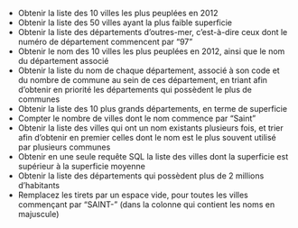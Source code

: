 - Obtenir la liste des 10 villes les plus peuplées en 2012
- Obtenir la liste des 50 villes ayant la plus faible superficie
- Obtenir la liste des départements d’outres-mer, c’est-à-dire ceux dont le numéro de département commencent par “97”
- Obtenir le nom des 10 villes les plus peuplées en 2012, ainsi que le nom du département associé
- Obtenir la liste du nom de chaque département, associé à son code et du nombre de commune au sein de ces département, en triant afin d’obtenir en priorité les départements qui possèdent le plus de communes
- Obtenir la liste des 10 plus grands départements, en terme de superficie
- Compter le nombre de villes dont le nom commence par “Saint”
- Obtenir la liste des villes qui ont un nom existants plusieurs fois, et trier afin d’obtenir en premier celles dont le nom est le plus souvent utilisé par plusieurs communes
- Obtenir en une seule requête SQL la liste des villes dont la superficie est supérieur à la superficie moyenne
- Obtenir la liste des départements qui possèdent plus de 2 millions d’habitants
- Remplacez les tirets par un espace vide, pour toutes les villes commençant par “SAINT-” (dans la colonne qui contient les noms en majuscule)